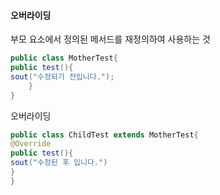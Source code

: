 #### 오버라이딩
부모 요소에서 정의된 메서드를 재정의하여 사용하는 것

```java
public class MotherTest{
public test(){
sout("수정되기 전입니다.");
	}
}
```

오버라이딩
```java
public class ChildTest extends MotherTest{
@Override
public test(){
sout("수정된 후 입니다.")
}
}
```